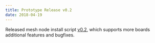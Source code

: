 ```yaml
---
title: Prototype Release v0.2
date: 2018-04-19
---
```

Released mesh node install script [v0.2](https://github.com/tomeshnet/prototype-cjdns-pi/releases/tag/v0.2), which supports more boards additional features and bugfixes.
